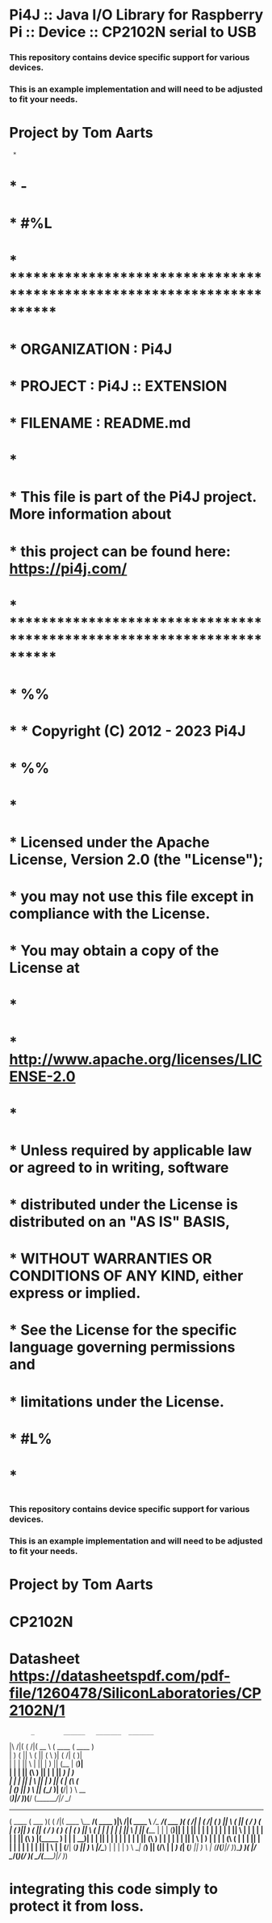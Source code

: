 
Pi4J :: Java I/O Library for Raspberry Pi :: Device :: CP2102N serial to USB
==========================================================================

### This repository contains device specific support for various devices.

### This is an example implementation and will need to be adjusted to fit your needs. 

Project by Tom Aarts
==========================================================================

     *
#      * -
#      * #%L
#      * **********************************************************************
#      * ORGANIZATION  :  Pi4J
#      * PROJECT       :  Pi4J :: EXTENSION
#      * FILENAME      : README.md
#      *
#      * This file is part of the Pi4J project. More information about
#      * this project can be found here:  https://pi4j.com/
#      * **********************************************************************
#      * %%
#      *   * Copyright (C) 2012 - 2023 Pi4J
#       * %%
#      *
#      * Licensed under the Apache License, Version 2.0 (the "License");
#      * you may not use this file except in compliance with the License.
#      * You may obtain a copy of the License at
#      *
#      *      http://www.apache.org/licenses/LICENSE-2.0
#      *
#      * Unless required by applicable law or agreed to in writing, software
#      * distributed under the License is distributed on an "AS IS" BASIS,
#      * WITHOUT WARRANTIES OR CONDITIONS OF ANY KIND, either express or implied.
#      * See the License for the specific language governing permissions and
#      * limitations under the License.
#      * #L%
#      *
#
#

### This repository contains device specific support for various devices.

### This is an example implementation and will need to be adjusted to fit your needs.

Project by Tom Aarts
==========================


# CP2102N


# Datasheet  https://datasheetspdf.com/pdf-file/1260478/SiliconLaboratories/CP2102N/1

          _        ______   _______  _______                                                                
|\     /|( (    /|(  __  \ (  ____ \(  ____ )                                                               
| )   ( ||  \  ( || (  \  )| (    \/| (    )|                                                               
| |   | ||   \ | || |   ) || (__    | (____)|                                                               
| |   | || (\ \) || |   | ||  __)   |     __)                                                               
| |   | || | \   || |   ) || (      | (\ (                                                                  
| (___) || )  \  || (__/  )| (____/\| ) \ \__                                                               
(_______)|/    )_)(______/ (_______/|/   \__/

 _______  _______  _        _______ _________ _______           _______ __________________ _______  _       
(  ____ \(  ___  )( (    /|(  ____ \\__   __/(  ____ )|\     /|(  ____ \\__   __/\__   __/(  ___  )( (    /|
| (    \/| (   ) ||  \  ( || (    \/   ) (   | (    )|| )   ( || (    \/   ) (      ) (   | (   ) ||  \  ( |
| |      | |   | ||   \ | || (_____    | |   | (____)|| |   | || |         | |      | |   | |   | ||   \ | |
| |      | |   | || (\ \) |(_____  )   | |   |     __)| |   | || |         | |      | |   | |   | || (\ \) |
| |      | |   | || | \   |      ) |   | |   | (\ (   | |   | || |         | |      | |   | |   | || | \   |
| (____/\| (___) || )  \  |/\____) |   | |   | ) \ \__| (___) || (____/\   | |   ___) (___| (___) || )  \  |
(_______/(_______)|/    )_)\_______)   )_(   |/   \__/(_______)(_______/   )_(   \_______/(_______)|/    )_)


# integrating this code simply to protect it from loss.